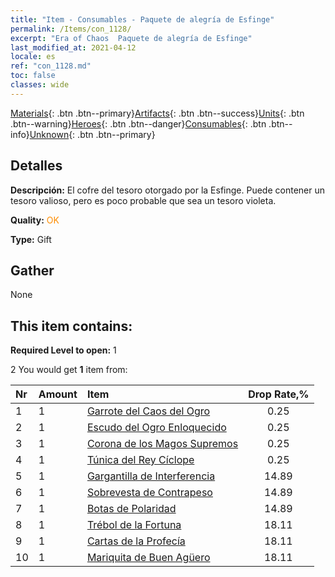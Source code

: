 ```yaml
---
title: "Item - Consumables - Paquete de alegría de Esfinge"
permalink: /Items/con_1128/
excerpt: "Era of Chaos  Paquete de alegría de Esfinge"
last_modified_at: 2021-04-12
locale: es
ref: "con_1128.md"
toc: false
classes: wide
---
```

 [Materials](/es/Items/){: .btn .btn--primary}[Artifacts](/es/Items/Artifacts/){: .btn .btn--success}[Units](/es/Items/Units/){: .btn .btn--warning}[Heroes](/es/Items/Heroes/){: .btn .btn--danger}[Consumables](/es/Items/Consumables/){: .btn .btn--info}[Unknown](/es/Items/Unknown/){: .btn .btn--primary}

## Detalles
 **Descripción:** El cofre del tesoro otorgado por la Esfinge. Puede contener un tesoro valioso, pero es poco probable que sea un tesoro violeta.

 **Quality:** <span style="color: #FF8C00">OK</span>

 **Type:** Gift

## Gather

  None

## This item contains:

 **Required Level to open:** 1

 2 You would get **1** item  from:

  | Nr | Amount |     Item    | Drop Rate,% |
  |:---|:-------|:------------|:---------:|
  | 1 | 1 | [Garrote del Caos del Ogro](/es/Items/art_125/) | 0.25 | 
  | 2 | 1 | [Escudo del Ogro Enloquecido](/es/Items/art_126/) | 0.25 | 
  | 3 | 1 | [Corona de los Magos Supremos](/es/Items/art_127/) | 0.25 | 
  | 4 | 1 | [Túnica del Rey Cíclope](/es/Items/art_128/) | 0.25 | 
  | 5 | 1 | [Gargantilla de Interferencia](/es/Items/art_118/) | 14.89 | 
  | 6 | 1 | [Sobrevesta de Contrapeso](/es/Items/art_119/) | 14.89 | 
  | 7 | 1 | [Botas de Polaridad](/es/Items/art_120/) | 14.89 | 
  | 8 | 1 | [Trébol de la Fortuna](/es/Items/art_109/) | 18.11 | 
  | 9 | 1 | [Cartas de la Profecía](/es/Items/art_110/) | 18.11 | 
  | 10 | 1 | [Mariquita de Buen Agüero](/es/Items/art_111/) | 18.11 | 
